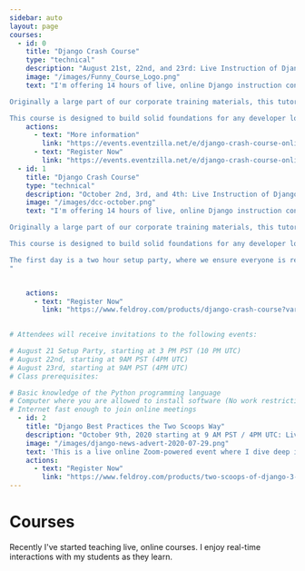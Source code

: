 ```yaml
---
sidebar: auto
layout: page
courses:
  - id: 0
    title: "Django Crash Course"
    type: "technical"
    description: "August 21st, 22nd, and 23rd: Live Instruction of Django Fundamentals"
    image: "/images/Funny_Course_Logo.png"
    text: "I'm offering 14 hours of live, online Django instruction conducted via Zoom conferencing software. If you get stuck, there will be at least two members of our team (all senior developers) available to help.

Originally a large part of our corporate training materials, this tutorial was once only available to companies paying $3000 a seat for in-person training around the world. The contents of this course are professional-grade and have been used by real software companies to get their engineers up and running fast with Python 3.8 and Django 3.x development.

This course is designed to build solid foundations for any developer looking to get proficient with Django fast."
    actions:
      - text: "More information"
        link: "https://events.eventzilla.net/e/django-crash-course-online--august-2138797784"
      - text: "Register Now"
        link: "https://events.eventzilla.net/e/django-crash-course-online--august-2138797784"  
  - id: 1
    title: "Django Crash Course"
    type: "technical"
    description: "October 2nd, 3rd, and 4th: Live Instruction of Django Fundamentals"
    image: "/images/dcc-october.png"
    text: "I'm offering 14 hours of live, online Django instruction conducted via Zoom conferencing software. If you get stuck, there will be at least two members of our team (all senior developers) available to help.

Originally a large part of our corporate training materials, this tutorial was once only available to companies paying $3000 a seat for in-person training around the world. The contents of this course are professional-grade and have been used by real software companies to get their engineers up and running fast with Python 3.8 and Django 3.x development.

This course is designed to build solid foundations for any developer looking to get proficient with Django fast.

The first day is a two hour setup party, where we ensure everyone is ready for the full course day. The following days will have two sessions each three hours long, as well as an hour long break between sessions.
"


    actions:
      - text: "Register Now"
        link: "https://www.feldroy.com/products/django-crash-course?variant=32232086175831"   
        

# Attendees will receive invitations to the following events:

# August 21 Setup Party, starting at 3 PM PST (10 PM UTC)
# August 22nd, starting at 9AM PST (4PM UTC)
# August 23rd, starting at 9AM PST (4PM UTC)
# Class prerequisites:

# Basic knowledge of the Python programming language
# Computer where you are allowed to install software (No work restrictions)
# Internet fast enough to join online meetings        
  - id: 2
    title: "Django Best Practices the Two Scoops Way"
    description: "October 9th, 2020 starting at 9 AM PST / 4PM UTC: Live Instruction of Django Best Practices"
    image: "/images/django-news-advert-2020-07-29.png"
    text: 'This is a live online Zoom-powered event where I dive deep into Django and Python best practices. Attendees can ask questions and are encouraged to do so. Ownership of Two Scoops of Django is recommended but not mandatory. Material covered includes coding style, project architecture, model and query best practices, building APIs, and more. To learn the entire curriculem, click the "More information" link below.'
    actions:
      - text: "Register Now"
        link: "https://www.feldroy.com/products/two-scoops-of-django-3-x?variant=32311272013911"          
---
```


# Courses

Recently I've started teaching live, online courses. I enjoy real-time interactions with my students as they learn. 

<Card
    v-for="course in $frontmatter.courses"
    :key="course.id"
    :title="course.title"
    :description="course.description"
    :image="course.image"
    :text="course.text"
    :actions="course.actions"
    width="300"
    class="verticle" />